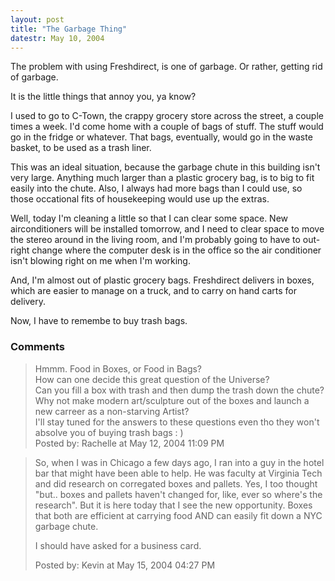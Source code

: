 ```yaml
---
layout: post
title: "The Garbage Thing"
datestr: May 10, 2004
---
```


The problem with using Freshdirect, is one of garbage.  Or rather, getting rid of garbage.

It is the little things that annoy you, ya know?

I used to go to C-Town, the crappy grocery store across the street, a couple times a week.  I'd come home with a couple of bags of stuff.  The stuff would go in the fridge or whatever.  That bags, eventually, would go in the waste basket, to be used as a trash liner.

This was an ideal situation, because the garbage chute in this building isn't very large.  Anything much larger than a plastic grocery bag, is to big to fit easily into the chute.  Also, I always had more bags than I could use, so those occational fits of housekeeping would use up the extras.

Well, today I'm cleaning a little so that I can clear some space.  New airconditioners will be installed tomorrow, and I need to clear space to move the stereo around in the living room, and I'm probably going to have to out-right change where the computer desk is in the office so the air conditioner isn't blowing right on me when I'm working.

And, I'm almost out of plastic grocery bags.  Freshdirect delivers in boxes, which are easier to manage on a truck, and to carry on hand carts for delivery.

Now, I have to remembe to buy trash bags.

### Comments

<blockquote>
Hmmm. Food in Boxes, or Food in Bags? <br />
How can one decide this great question of the Universe?<br />
Can you fill a box with trash and then dump the trash down the chute?<br />
Why not make modern art/sculpture out of the boxes and launch a new carreer as a non-starving Artist?<br />
I'll stay tuned for the answers to these questions even tho they won't absolve you of buying trash bags : )
<div class="post-meta">Posted by: Rachelle at May 12, 2004 11:09 PM</div> </blockquote>

<blockquote>
So, when I was in Chicago a few days ago, I ran into a guy in the hotel bar that might have been able to help. He was faculty at Virginia Tech and did research on corregated boxes and pallets. Yes, I too thought "but.. boxes and pallets haven't changed for, like, ever so where's the research". But it is here today that I see the new opportunity. Boxes that both are efficient at carrying food AND can easily fit down a NYC garbage chute. 

I should have asked for a business card. 
<div class="post-meta">Posted by: Kevin at May 15, 2004 04:27 PM</div> </blockquote>

